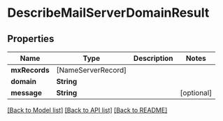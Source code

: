 # DescribeMailServerDomainResult

## Properties
Name | Type | Description | Notes
------------ | ------------- | ------------- | -------------
**mxRecords** | [NameServerRecord] |  | 
**domain** | **String** |  | 
**message** | **String** |  | [optional] 

[[Back to Model list]](../README#documentation-for-models) [[Back to API list]](../README#documentation-for-api-endpoints) [[Back to README]](../README)


